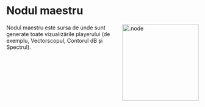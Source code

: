 # Nodul maestru

<img align="right" style="margin-left: 8px;" src="https://cdn.discordapp.com/attachments/667464431562653706/1052196096467812392/master_node.png" alt=".node" width="200"/>

Nodul maestru este sursa de unde sunt generate toate vizualizările playerului (de exemplu, Vectorscopul, Contorul dB și Spectrul).
